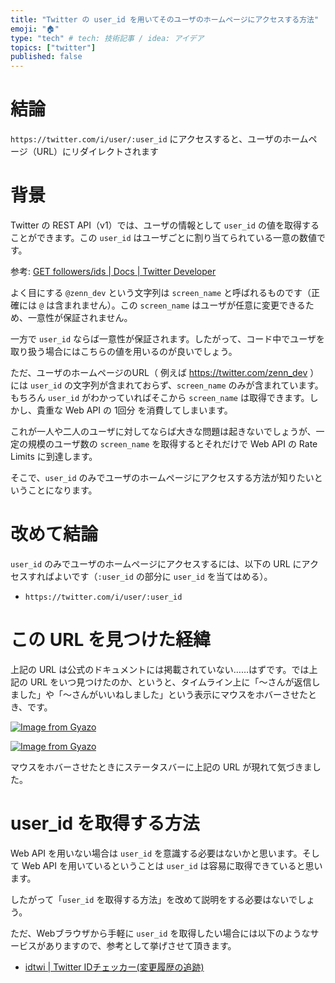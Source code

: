 ```yaml
---
title: "Twitter の user_id を用いてそのユーザのホームページにアクセスする方法"
emoji: "🏠"
type: "tech" # tech: 技術記事 / idea: アイデア
topics: ["twitter"]
published: false
---
```


# 結論
`https://twitter.com/i/user/:user_id` にアクセスすると、ユーザのホームページ（URL）にリダイレクトされます

# 背景
Twitter の REST API（v1）では、ユーザの情報として `user_id` の値を取得することができます。この `user_id` はユーザごとに割り当てられている一意の数値です。

参考: [GET followers/ids | Docs | Twitter Developer](https://developer.twitter.com/en/docs/twitter-api/v1/accounts-and-users/follow-search-get-users/api-reference/get-followers-ids)

よく目にする `@zenn_dev` という文字列は `screen_name` と呼ばれるものです（正確には `@` は含まれません）。この `screen_name` はユーザが任意に変更できるため、一意性が保証されません。

一方で `user_id` ならば一意性が保証されます。したがって、コード中でユーザを取り扱う場合にはこちらの値を用いるのが良いでしょう。

ただ、ユーザのホームページのURL（ 例えば https://twitter.com/zenn_dev ）には `user_id` の文字列が含まれておらず、`screen_name` のみが含まれています。もちろん `user_id` がわかっていればそこから `screen_name` は取得できます。しかし、貴重な Web API の 1回分 を消費してしまいます。

これが一人や二人のユーザに対してならば大きな問題は起きないでしょうが、一定の規模のユーザ数の `screen_name` を取得するとそれだけで Web API の Rate Limits に到達します。

そこで、`user_id` のみでユーザのホームページにアクセスする方法が知りたいということになります。

# 改めて結論
`user_id` のみでユーザのホームページにアクセスするには、以下の URL にアクセスすればよいです（`:user_id` の部分に `user_id` を当てはめる）。

- `https://twitter.com/i/user/:user_id`

# この URL を見つけた経緯
上記の URL は公式のドキュメントには掲載されていない……はずです。では上記の URL をいつ見つけたのか、というと、タイムライン上に「〜さんが返信しました」や「〜さんがいいねしました」という表示にマウスをホバーさせたとき、です。

[![Image from Gyazo](https://i.gyazo.com/fb3058be1985e870aa2fb2c119d4608e.png)](https://gyazo.com/fb3058be1985e870aa2fb2c119d4608e)

[![Image from Gyazo](https://i.gyazo.com/bfef81b3cabd69e06e17bea44c9e2cbf.png)](https://gyazo.com/bfef81b3cabd69e06e17bea44c9e2cbf)

マウスをホバーさせたときにステータスバーに上記の URL が現れて気づきました。

# user_id を取得する方法
Web API を用いない場合は `user_id` を意識する必要はないかと思います。そして Web API を用いているということは `user_id` は容易に取得できていると思います。

したがって「`user_id` を取得する方法」を改めて説明をする必要はないでしょう。

ただ、Webブラウザから手軽に `user_id` を取得したい場合には以下のようなサービスがありますので、参考として挙げさせて頂きます。

- [idtwi | Twitter IDチェッカー(変更履歴の追跡)](https://idtwi.com/)

